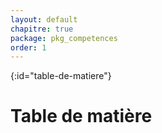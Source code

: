 ```yaml
---
layout: default
chapitre: true
package: pkg_competences
order: 1
---
```


{:id="table-de-matiere"}
# Table de matière

<!-- new slide -->